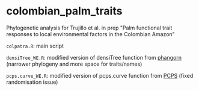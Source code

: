 # colombian_palm_traits
Phylogenetic analysis for Trujillo et al. in prep "Palm functional trait responses to local environmental factors in the Colombian Amazon"

`colpatra.R`: main script

`densiTree_WE.R`: modified version of densiTree function from [phangorn](https://cran.r-project.org/web/packages/phangorn/index.html) (narrower phylogeny and more space for traits/names)

`pcps.curve_WE.R`: modified version of pcps.curve function from [PCPS](https://cran.r-project.org/web/packages/PCPS/index.html) (fixed randomisation issue)
